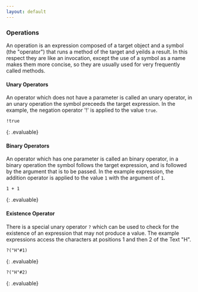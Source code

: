 ```yaml
---
layout: default
---
```


### Operations

An operation is an expression composed of a target object and a symbol (the "operator") that runs a method of the target
and yeilds a result. In this respect they are like an invocation, except the use of a symbol as a name makes
them more concise, so they are usually used for very frequently called methods.

#### Unary Operators

An operator which does not have a parameter is called an unary operator, in an unary operation the symbol
preceeds the target expression. In the example, the negation operator '!' is applied to the value `true`.

```
!true
```
{: .evaluable}

#### Binary Operators

An operator which has one parameter is called an binary operator, in a binary operation the symbol follows
the target expression, and is followed by the argument that is to be passed. In the example expression, the
addition operator is applied to the value `1` with the argument of `1`.

```
1 + 1
```
{: .evaluable}

#### Existence Operator

There is a special unary operator `?` which can be used to check for the existence of an expression that
may not produce a value. The example expressions access the characters at positions 1 and then 2 of the
Text "H".

```
?("H"#1)
```
{: .evaluable}

```
?("H"#2)
```
{: .evaluable}
